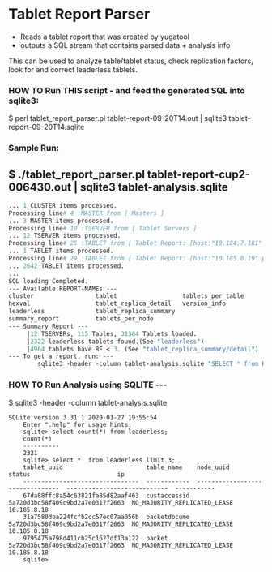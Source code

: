 # Tablet Report Parser

* Reads a tablet report that was created by yugatool
* outputs a SQL stream that contains parsed data + analysis info

This can be used to analyze table/tablet status, check replication factors, look for and correct leaderless tablets.

### HOW TO  Run THIS script  - and feed the generated SQL into sqlite3:

   $ perl tablet_report_parser.pl  tablet-report-09-20T14.out | sqlite3 tablet-report-09-20T14.sqlite

### Sample Run:
## $ ./tablet_report_parser.pl tablet-report-cup2-006430.out | sqlite3 tablet-analysis.sqlite

```./tablet_report_parser.pl Version 0.06 generating SQL on Sat Sep 24 12:59:50 2022
... 1 CLUSTER items processed.
Processing line# 4 :MASTER from [ Masters ]
... 3 MASTER items processed.
Processing line# 10 :TSERVER from [ Tablet Servers ]
... 12 TSERVER items processed.
Processing line# 25 :TABLET from [ Tablet Report: [host:"10.184.7.181" port:9100] (bba8024cfc72437baa81ef02a7df3609) ]
... 1 TABLET items processed.
Processing line# 29 :TABLET from [ Tablet Report: [host:"10.185.8.19" port:9100] (3114e1c74509442dbd161577e5a654be) ]
... 2642 TABLET items processed.
...
SQL loading Completed.
--- Available REPORT-NAMEs ---
cluster                 tablet                  tablets_per_table
hexval                  tablet_replica_detail   version_info
leaderless              tablet_replica_summary
summary_report          tablets_per_node
--- Summary Report ---
     |12 TSERVERs, 115 Tables, 31384 Tablets loaded.
     |2322 leaderless tablets found.(See "leaderless")
     |4964 tablets have RF < 3. (See "tablet_replica_summary/detail")
--- To get a report, run: ---
        sqlite3 -header -column tablet-analysis.sqlite "SELECT * from REPORT-NAME"
```

### HOW TO Run Analysis using SQLITE ---

 $ sqlite3 -header -column tablet-analysis.sqlite

```
SQLite version 3.31.1 2020-01-27 19:55:54
    Enter ".help" for usage hints.
    sqlite> select count(*) from leaderless;
    count(*)
    ----------
    2321
    sqlite> select *  from leaderless limit 3;
    tablet_uuid                       table_name    node_uuid                         status                        ip
    --------------------------------  ------------  --------------------------------  ----------------------------  -----------
    67da88ffc8a54c63821fa85d82aaf463  custaccessid  5a720d3bc58f409c9bd2a7e0317f2663  NO_MAJORITY_REPLICATED_LEASE  10.185.8.18
    31a7580dba224fcfb2cc57ec07aa056b  packetdocume  5a720d3bc58f409c9bd2a7e0317f2663  NO_MAJORITY_REPLICATED_LEASE  10.185.8.18
    9795475a798d411cb25c1627df13a122  packet        5a720d3bc58f409c9bd2a7e0317f2663  NO_MAJORITY_REPLICATED_LEASE  10.185.8.18
    sqlite>
```

